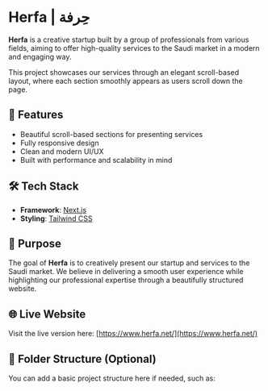 # Herfa | حِرفة

**Herfa** is a creative startup built by a group of professionals from various fields, aiming to offer high-quality services to the Saudi market in a modern and engaging way.

This project showcases our services through an elegant scroll-based layout, where each section smoothly appears as users scroll down the page.

## 🚀 Features

- Beautiful scroll-based sections for presenting services
- Fully responsive design
- Clean and modern UI/UX
- Built with performance and scalability in mind

## 🛠️ Tech Stack

- **Framework**: [Next.js](https://nextjs.org/)
- **Styling**: [Tailwind CSS](https://tailwindcss.com/)

## 📌 Purpose

The goal of **Herfa** is to creatively present our startup and services to the Saudi market. We believe in delivering a smooth user experience while highlighting our professional expertise through a beautifully structured website.

## 🌐 Live Website

Visit the live version here: [https://www.herfa.net/](https://www.herfa.net/)

## 📁 Folder Structure (Optional)

You can add a basic project structure here if needed, such as:

